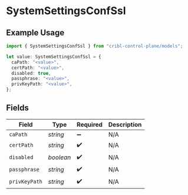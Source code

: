 # SystemSettingsConfSsl

## Example Usage

```typescript
import { SystemSettingsConfSsl } from "cribl-control-plane/models";

let value: SystemSettingsConfSsl = {
  caPath: "<value>",
  certPath: "<value>",
  disabled: true,
  passphrase: "<value>",
  privKeyPath: "<value>",
};
```

## Fields

| Field              | Type               | Required           | Description        |
| ------------------ | ------------------ | ------------------ | ------------------ |
| `caPath`           | *string*           | :heavy_minus_sign: | N/A                |
| `certPath`         | *string*           | :heavy_check_mark: | N/A                |
| `disabled`         | *boolean*          | :heavy_check_mark: | N/A                |
| `passphrase`       | *string*           | :heavy_check_mark: | N/A                |
| `privKeyPath`      | *string*           | :heavy_check_mark: | N/A                |